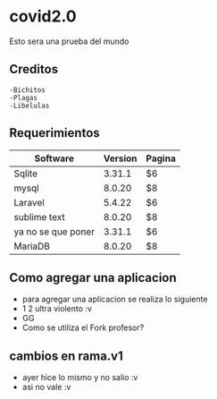 # covid2.0
Esto sera una prueba del mundo
## Creditos
    -Bichitos
    -Plagas
    -Libelulas
## Requerimientos
  |Software   |Version    | Pagina |
  | --------|---------|-------|
  | Sqlite | 3.31.1   | $6    |
  | mysql | 8.0.20 | $8    |
  | Laravel  | 5.4.22   | $6    |
  | sublime text | 8.0.20 | $8    |
  | ya no se que poner | 3.31.1   | $6    |
  | MariaDB | 8.0.20 | $8    |
## Como agregar una aplicacion
  - para agregar una aplicacion se realiza lo siguiente 
  - 1 2 ultra violento :v
  - GG 
  - Como se utiliza el Fork profesor? 
## cambios en rama.v1
  - ayer hice lo mismo y no salio :v
  - asi no vale :v
